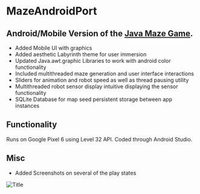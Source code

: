 # MazeAndroidPort

## Android/Mobile Version of the [Java Maze Game](https://github.com/cdmackinnon/JavaMaze). 

* Added Mobile UI with graphics
* Added aesthetic Labyrinth theme for user immersion
* Updated Java.awt.graphic Libraries to work with android color functionality
* Included multithreaded maze generation and user interface interactions
* Sliders for animation and robot speed as well as thread pausing utility
* Multithreaded robot sensor display intuitive displaying the sensor functionality
* SQLite Database for map seed persistent storage between app instances

## Functionality

Runs on Google Pixel 6 using Level 32 API. Coded through Android Studio. 

## Misc
* Added Screenshots on several of the play states

![Title](https://github.com/[cdmackinnon]/[MazeAndroidPort]/blob/[MazeAndroidPort]/[TitleScreenshot]https://github.com/cdmackinnon/MazeAndroidPort/blob/main/Title%20Screenshot.png?raw=true)
